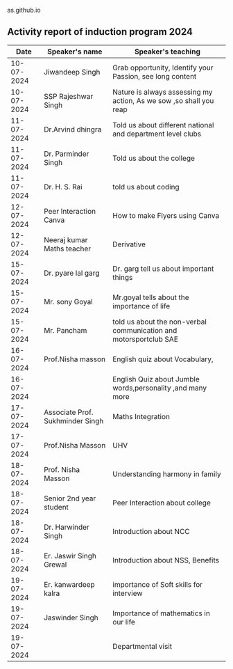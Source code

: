 as.github.io
## Activity report of induction program 2024
| Date|Speaker's name|Speaker's teaching|
|-----|--------------|----------------|
|10-07-2024|Jiwandeep Singh|Grab opportunity, Identify your Passion, see long content|
|10-07-2024|SSP Rajeshwar Singh|Nature is always assessing my action, As we sow ,so shall you reap
|11-07-2024|Dr.Arvind dhingra|Told us about different national and department level clubs
|11-07-2024| Dr. Parminder Singh|Told us about the college|
|11-07-2024|Dr. H. S. Rai|told us about coding
|12-07-2024|Peer Interaction Canva|How to make Flyers using Canva|
|12-07-2024|Neeraj kumar Maths teacher|Derivative
|15-07-2024|Dr. pyare lal garg |Dr. garg tell us about important things|
|15-07-2024|Mr. sony Goyal|Mr.goyal tells about the importance of life|
|15-07-2024|Mr. Pancham|told us about the non-verbal communication and motorsportclub SAE
|16-07-2024|Prof.Nisha masson|English quiz about Vocabulary, |
|16-07-2024|         |English Quiz about Jumble words,personality ,and many more
|17-07-2024|Associate Prof. Sukhminder Singh| Maths Integration
17-07-2024|Prof.Nisha Masson|UHV 
18-07-2024|Prof. Nisha Masson|Understanding harmony in family
18-07-2024|Senior 2nd year student|Peer Interaction about college
18-07-2024|Dr. Harwinder Singh|Introduction about NCC
18-07-2024|Er. Jaswir Singh Grewal| Introduction about NSS, Benefits
19-07-2024| Er. kanwardeep kalra|importance of Soft skills for interview
19-07-2024| Jaswinder Singh|Importance of mathematics in our life
19-07-2024| |Departmental visit
